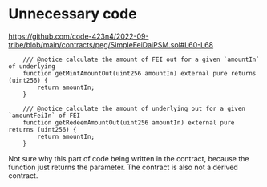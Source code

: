 # Unnecessary code

https://github.com/code-423n4/2022-09-tribe/blob/main/contracts/peg/SimpleFeiDaiPSM.sol#L60-L68
```
    /// @notice calculate the amount of FEI out for a given `amountIn` of underlying
    function getMintAmountOut(uint256 amountIn) external pure returns (uint256) {
        return amountIn;
    }

    /// @notice calculate the amount of underlying out for a given `amountFeiIn` of FEI
    function getRedeemAmountOut(uint256 amountIn) external pure returns (uint256) {
        return amountIn;
    }
```

Not sure why this part of code being written in the contract, because the function just returns the parameter. The contract is also not a derived contract.
 
